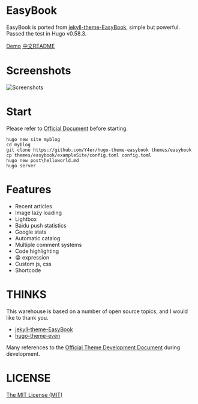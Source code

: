 # EasyBook

EasyBook is ported from [jekyll-theme-EasyBook](https://github.com/laobubu/jekyll-theme-EasyBook), simple but powerful. Passed the test in Hugo v0.58.3.

[Demo](http://y4er.com) [中文README](https://github.com/Y4er/hugo-theme-easybook/blob/master/README_ZH.md)

# Screenshots
![Screenshots](https://raw.githubusercontent.com/Y4er/hugo-theme-easybook/master/images/screenshot.png)

# Start

Please refer to [Official Document](https://gohugo.io/getting-started/quick-start/) before starting.

```
hugo new site myblog
cd myblog
git clone https://github.com/Y4er/hugo-theme-easybook themes/easybook
cp themes/easybook/exampleSite/config.toml config.toml
hugo new post\helloworld.md
hugo server
```

# Features

- Recent articles
- Image lazy loading
- Lightbox
- Baidu push statistics
- Google stats
- Automatic catalog
- Multiple comment systems
- Code highlighting
- 😁 expression
- Custom js, css
- Shortcode

# THINKS

This warehouse is based on a number of open source topics, and I would like to thank you.
- [jekyll-theme-EasyBook](https://github.com/laobubu/jekyll-theme-EasyBook)
- [hugo-theme-even](https://github.com/olOwOlo/hugo-theme-even)

Many references to the [Official Theme Development Document](https://gohugo.io/templates/) during development.

# LICENSE

[The MIT License (MIT)](https://github.com/Y4er/hugo-theme-easybook/blob/master/LICENSE)